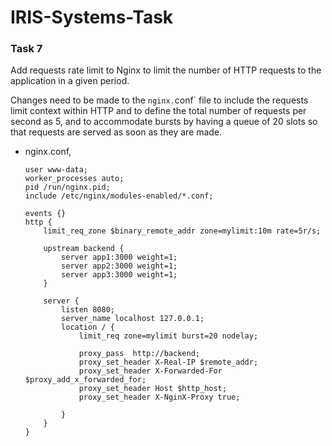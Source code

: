 # IRIS-Systems-Task

### Task 7
Add requests rate limit to Nginx to limit the number of HTTP requests to the application in a given period.

Changes need to be made to the `nginx.`conf` file to include the requests limit context within HTTP and to define the total number of requests per second as 5, and to accommodate bursts by having a queue of 20 slots so that requests are served as soon as they are made.

- nginx.conf,
    ```
    user www-data;
    worker_processes auto;
    pid /run/nginx.pid;
    include /etc/nginx/modules-enabled/*.conf;

    events {}
    http {
        limit_req_zone $binary_remote_addr zone=mylimit:10m rate=5r/s;

        upstream backend {
            server app1:3000 weight=1;
            server app2:3000 weight=1;
            server app3:3000 weight=1;
        }
        
        server {
            listen 8080;
            server_name localhost 127.0.0.1;
            location / {
                limit_req zone=mylimit burst=20 nodelay;

                proxy_pass  http://backend;
                proxy_set_header X-Real-IP $remote_addr;
                proxy_set_header X-Forwarded-For $proxy_add_x_forwarded_for;
                proxy_set_header Host $http_host;
                proxy_set_header X-NginX-Proxy true;

            }
        }
    }

    ```
